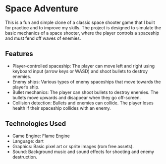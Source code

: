 # Space Adventure

This is a fun and simple clone of a classic space shooter game that I built for practice and to improve my skills. The project is designed to simulate the basic mechanics of a space shooter, where the player controls a spaceship and must fend off waves of enemies.

## Features

- Player-controlled spaceship: The player can move left and right using keyboard input (arrow keys or WASD) and shoot bullets to destroy enemies.
- Enemy ships: Various types of enemy spaceships that move towards the player’s ship.
- Bullet mechanics: The player can shoot bullets to destroy enemies. The bullets move upwards and disappear when they go off-screen.
- Collision detection: Bullets and enemies can collide. The player loses health if their spaceship collides with an enemy.

## Technologies Used

- Game Engine: Flame Engine
- Language: dart
- Graphics: Basic pixel art or sprite images (rom free assets).
- Sound: Background music and sound effects for shooting and enemy destruction.
